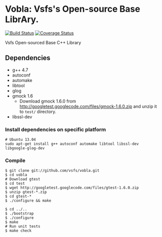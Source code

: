 Vobla: Vsfs's Open-source Base LibrAry.
=====

[![Build Status](https://travis-ci.org/vsfs/vobla.png?branch=master)](https://travis-ci.org/vsfs/vobla) [![Coverage Status](https://coveralls.io/repos/vsfs/vobla/badge.png?branch=master)](https://coveralls.io/r/vsfs/vobla)

Vsfs Open-sourced Base C++ Library

## Dependencies

 - g++ 4.7
 - autoconf
 - automake
 - libtool
 - glog
 - gmock 1.6
   - Download gmock 1.6.0 from
     http://googletest.googlecode.com/files/gmock-1.6.0.zip and unzip it to `test/` directory.
 - libssl-dev

### Install dependencies on specific platform

~~~~~~~~~~~~~~{.sh}
# Ubuntu 13.04
sudo apt-get install g++ autoconf automake libtool libssl-dev libgoogle-glog-dev
~~~~~~~~~~~~~~

### Compile

~~~~~~~~~~~~~~{.sh}
$ git clone git://github.com/vsfs/vobla.git
$ cd vobla
# Download gtest
$ cd test
$ wget http://googletest.googlecode.com/files/gtest-1.6.0.zip
$ unzip gtest-*.zip
$ cd gtest-*
$ ./configure && make

$ cd ../..
$ ./bootstrap
$ ./configure
$ make
# Run unit tests
$ make check
~~~~~~~~~~~~~~
